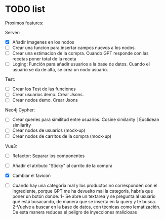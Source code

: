 # TODO list
Proximos features:

Server:
- [X] Añadir imagenes en los nodos
- [ ] Crear una funcion para insertar campos nuevos a los nodos.
- [ ] Crear una estimacion de la compra. Cuando GPT responde con las recetas poner total de la receta
- [ ] Loging: Función para añadir usuarios a la base de datos. Cuando el usuario se da de alta, se crea un nodo usuario.

Test:
- [ ] Crear los Test de las funciones
- [ ] Crear usuarios demo. Crear Jsons.
- [ ] Crear nodos demo. Crear Jsons

Neo4j Cypher:
- [ ] Crear queries para similitud entre usuarios. Cosine similarity | Euclidean similarity
- [ ] Crear nodos de usuarios (mock-up)
- [ ] Crear nodos de carritos de la compra (mock-up)

Vue3:
- [ ] Refactor: Separar los componentes
- [ ] Añadir el atributo "Sticky" al carrito de la compra
- [X] Cambiar el favicon
- [ ] Cuando hay una categoría mal y los productos no corresponden con el ingrediente, porque GPT me ha devuelto mal la categoría, habría que poner un botón donde:
	    1- Se abre un textarea y se pregunta al usuario qué está busacando, de manera que se inserta en la query y te busca.
      2-Vuelve  a buscar en la base de datos, con técnicas como lematización. De esta manera reduces el peligro de inyecciones maliciosas

